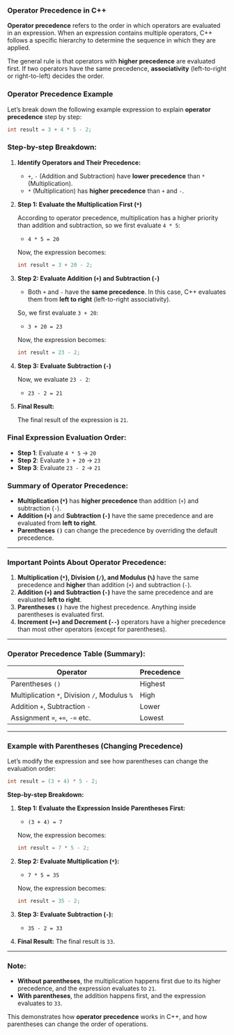 ### **Operator Precedence in C++**

**Operator precedence** refers to the order in which operators are evaluated in an expression. When an expression contains multiple operators, C++ follows a specific hierarchy to determine the sequence in which they are applied.

The general rule is that operators with **higher precedence** are evaluated first. If two operators have the same precedence, **associativity** (left-to-right or right-to-left) decides the order.

### **Operator Precedence Example**

Let’s break down the following example expression to explain **operator precedence** step by step:

```cpp
int result = 3 + 4 * 5 - 2;
```

### **Step-by-step Breakdown:**

1. **Identify Operators and Their Precedence:**

   - `+`, `-` (Addition and Subtraction) have **lower precedence** than `*` (Multiplication).
   - `*` (Multiplication) has **higher precedence** than `+` and `-`.
   
2. **Step 1: Evaluate the Multiplication First (`*`)**

   According to operator precedence, multiplication has a higher priority than addition and subtraction, so we first evaluate `4 * 5`:
   - `4 * 5 = 20`

   Now, the expression becomes:
   ```cpp
   int result = 3 + 20 - 2;
   ```

3. **Step 2: Evaluate Addition (`+`) and Subtraction (`-`)**

   - Both `+` and `-` have the **same precedence**. In this case, C++ evaluates them from **left to right** (left-to-right associativity).
   
   So, we first evaluate `3 + 20`:
   - `3 + 20 = 23`

   Now, the expression becomes:
   ```cpp
   int result = 23 - 2;
   ```

4. **Step 3: Evaluate Subtraction (`-`)**

   Now, we evaluate `23 - 2`:
   - `23 - 2 = 21`

5. **Final Result:**

   The final result of the expression is `21`.

### **Final Expression Evaluation Order:**

- **Step 1**: Evaluate `4 * 5` → `20`
- **Step 2**: Evaluate `3 + 20` → `23`
- **Step 3**: Evaluate `23 - 2` → `21`

### **Summary of Operator Precedence:**

- **Multiplication (`*`)** has **higher precedence** than addition (`+`) and subtraction (`-`).
- **Addition (`+`)** and **Subtraction (`-`)** have the same precedence and are evaluated from **left to right**.
- **Parentheses `()`** can change the precedence by overriding the default precedence.

---

### **Important Points About Operator Precedence:**

1. **Multiplication (`*`), Division (`/`), and Modulus (`%`)** have the same precedence and **higher** than addition (`+`) and subtraction (`-`).
2. **Addition (`+`) and Subtraction (`-`)** have the same precedence and are evaluated **left to right**.
3. **Parentheses `()`** have the highest precedence. Anything inside parentheses is evaluated first.
4. **Increment (`++`) and Decrement (`--`)** operators have a higher precedence than most other operators (except for parentheses).

---

### **Operator Precedence Table (Summary):**

| Operator                    | Precedence |
|-----------------------------|------------|
| Parentheses `()`             | Highest    |
| Multiplication `*`, Division `/`, Modulus `%` | High       |
| Addition `+`, Subtraction `-` | Lower      |
| Assignment `=`, `+=`, `-=` etc. | Lowest    |

---

### **Example with Parentheses (Changing Precedence)**

Let’s modify the expression and see how parentheses can change the evaluation order:

```cpp
int result = (3 + 4) * 5 - 2;
```

**Step-by-step Breakdown:**

1. **Step 1: Evaluate the Expression Inside Parentheses First:**
   - `(3 + 4) = 7`

   Now, the expression becomes:
   ```cpp
   int result = 7 * 5 - 2;
   ```

2. **Step 2: Evaluate Multiplication (`*`):**
   - `7 * 5 = 35`

   Now, the expression becomes:
   ```cpp
   int result = 35 - 2;
   ```

3. **Step 3: Evaluate Subtraction (`-`):**
   - `35 - 2 = 33`

4. **Final Result:**
   The final result is `33`.

---

### **Note:**

- **Without parentheses**, the multiplication happens first due to its higher precedence, and the expression evaluates to `21`.
- **With parentheses**, the addition happens first, and the expression evaluates to `33`.

This demonstrates how **operator precedence** works in C++, and how parentheses can change the order of operations.

